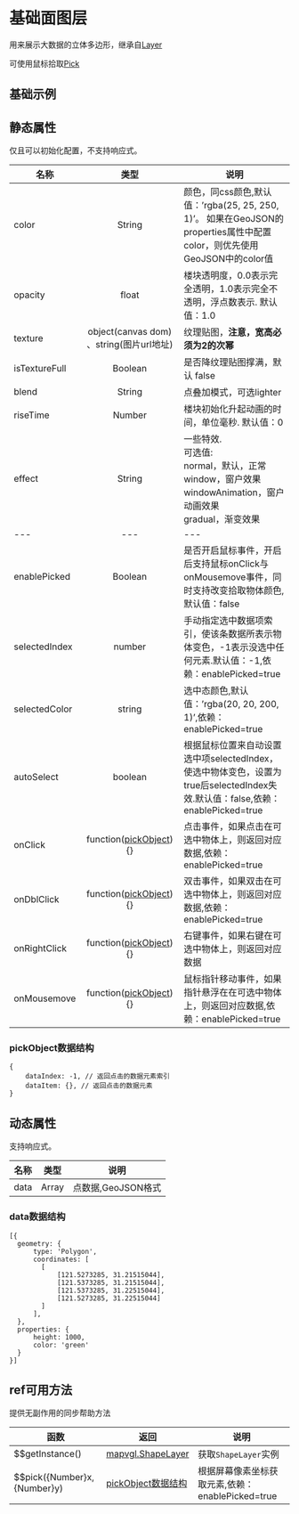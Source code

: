 # 基础面图层
用来展示大数据的立体多边形，继承自[Layer](https://mapv.baidu.com/gl/docs/Layer.html)

可使用鼠标拾取[Pick](https://mapv.baidu.com/gl/docs/Pick.html)

## 基础示例

<vuep template="#example"></vuep>

<script v-pre type="text/x-template" id="example">

  <template>
    <div class="bmap-page-container">
      <el-bmap vid="bmapDemo" :tilt="60" :heading="0" :zoom="zoom" :center="center" class="bmap-demo">
        <el-bmapv-view>
            <el-bmapv-shape-layer texture="./assets/images/out.png" :is-texture-full="true" :rise-time="2000" effect="normal" :color="color" :blend="blend" :data="data"></el-bmapv-shape-layer>
        </el-bmapv-view>
      </el-bmap>
    </div>
  </template>

  <style>
    .bmap-demo {
      height: 300px;
    }
  </style>

  <script>
  
    module.exports = {
      name: 'bmap-page',
      data() {
        
        return {
          count: 1,
          zoom: 14,
          center: [121.5273285, 31.21515044],
          color: 'rgba(50, 50, 200, 1)',
          blend: 'lighter',
          data: [{
              geometry: {
                  type: 'Polygon',
                  coordinates: [
                    [
                        [121.5273285, 31.21515044],
                        [121.5373285, 31.21515044],
                        [121.5373285, 31.22515044],
                        [121.5273285, 31.22515044]
                    ]
                  ],
              },
              properties: {
                  height: 1000,
                  color: 'green'
              }
          }]
        };
      },
      mounted(){
      },
      methods: {
      }
    };
  </script>

</script>


## 静态属性
仅且可以初始化配置，不支持响应式。

名称 | 类型 | 说明
---|:---:|---
color | String | 颜色，同css颜色,默认值：’rgba(25, 25, 250, 1)’。 如果在GeoJSON的properties属性中配置color，则优先使用GeoJSON中的color值
opacity | float | 楼块透明度，0.0表示完全透明，1.0表示完全不透明，浮点数表示. 默认值：1.0
texture | object(canvas dom) 、string(图片url地址) | 纹理贴图，**注意，宽高必须为2的次幂**
isTextureFull | Boolean | 是否降纹理贴图撑满，默认 false
blend | String | 点叠加模式，可选lighter
riseTime | Number | 楼块初始化升起动画的时间，单位毫秒. 默认值：0
effect | String | 一些特效. <br/>可选值:<br/> normal，默认，正常<br/> window，窗户效果<br/> windowAnimation，窗户动画效果<br/> gradual，渐变效果
---|---|---
enablePicked | Boolean | 是否开启鼠标事件，开启后支持鼠标onClick与onMousemove事件，同时支持改变拾取物体颜色,默认值：false
selectedIndex | number | 手动指定选中数据项索引，使该条数据所表示物体变色，-1表示没选中任何元素.默认值：-1,依赖：enablePicked=true
selectedColor | string | 选中态颜色,默认值：’rgba(20, 20, 200, 1)’,依赖：enablePicked=true
autoSelect | boolean | 根据鼠标位置来自动设置选中项selectedIndex，使选中物体变色，设置为true后selectedIndex失效.默认值：false,依赖：enablePicked=true
onClick | function([pickObject](#pickObject数据结构)){} | 点击事件，如果点击在可选中物体上，则返回对应数据,依赖：enablePicked=true
onDblClick | function([pickObject](#pickObject数据结构)){} | 双击事件，如果双击在可选中物体上，则返回对应数据,依赖：enablePicked=true
onRightClick | function([pickObject](#pickObject数据结构)){} | 右键事件，如果右键在可选中物体上，则返回对应数据
onMousemove | function([pickObject](#pickObject数据结构)){} | 鼠标指针移动事件，如果指针悬浮在在可选中物体上，则返回对应数据,依赖：enablePicked=true

### pickObject数据结构
```
{
    dataIndex: -1, // 返回点击的数据元素索引
    dataItem: {}, // 返回点击的数据元素
}
```

## 动态属性
支持响应式。

名称 | 类型 | 说明
---|---|---|
data | Array  | 点数据,GeoJSON格式
                         
### data数据结构
```
[{
  geometry: {
      type: 'Polygon',
      coordinates: [
        [
            [121.5273285, 31.21515044],
            [121.5373285, 31.21515044],
            [121.5373285, 31.22515044],
            [121.5273285, 31.22515044]
        ]
      ],
  },
  properties: {
      height: 1000,
      color: 'green'
  }
}]
```

## ref可用方法
提供无副作用的同步帮助方法

函数 | 返回 | 说明
---|---|---|
$$getInstance() | [mapvgl.ShapeLayer](https://mapv.baidu.com/gl/docs/ShapeLayer.html) | 获取`ShapeLayer`实例
$$pick({Number}x, {Number}y) | [pickObject数据结构](#pickObject数据结构) | 根据屏幕像素坐标获取元素,依赖：enablePicked=true
